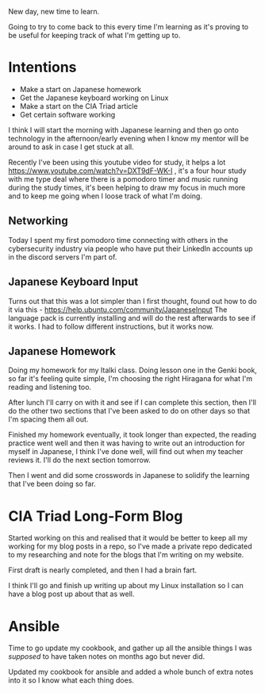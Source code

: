 New day, new time to learn.

Going to try to come back to this every time I'm learning as it's proving to be useful for keeping track of what I'm getting up to.

# Intentions
- Make a start on Japanese homework
- Get the Japanese keyboard working on Linux
- Make a start on the CIA Triad article
- Get certain software working

I think I will start the morning with Japanese learning and then go onto technology in the afternoon/early evening when I know my mentor will be around to ask in case I get stuck at all.

Recently I've been using this youtube video for study, it helps a lot https://www.youtube.com/watch?v=DXT9dF-WK-I , it's a four hour study with me type deal where there is a pomodoro timer and music running during the study times, it's been helping to draw my focus in much more and to keep me going when I loose track of what I'm doing.

## Networking
Today I spent my first pomodoro time connecting with others in the cybersecurity industry via people who have put their LinkedIn accounts up in the discord servers I'm part of.

## Japanese Keyboard Input
Turns out that this was a lot simpler than I first thought, found out how to do it via this - https://help.ubuntu.com/community/JapaneseInput
The language pack is currently installing and will do the rest afterwards to see if it works.
I had to follow different instructions, but it works now.

## Japanese Homework
Doing my homework for my Italki class. Doing lesson one in the Genki book, so far it's feeling quite simple, I'm choosing the right Hiragana for what I'm reading and listening too.

After lunch I'll carry on with it and see if I can complete this section, then I'll do the other two sections that I've been asked to do on other days so that I'm spacing them all out.

Finished my homework eventually, it took longer than expected, the reading practice went well and then it was having to write out an introduction for myself in Japanese, I think I've done well, will find out when my teacher reviews it. I'll do the next section tomorrow.

Then I went and did some crosswords in Japanese to solidify the learning that I've been doing so far.

# CIA Triad Long-Form Blog
Started working on this and realised that it would be better to keep all my working for my blog posts in a repo, so I've made a private repo dedicated to my researching and note for the blogs that I'm writing on my website.

First draft is nearly completed, and then I had a brain fart.

I think I'll go and finish up writing up about my Linux installation so I can have a blog post up about that as well.

# Ansible
Time to go update my cookbook, and gather up all the ansible things I was *supposed* to have taken notes on months ago but never did.

Updated my cookbook for ansible and added a whole bunch of extra notes into it so I know what each thing does.